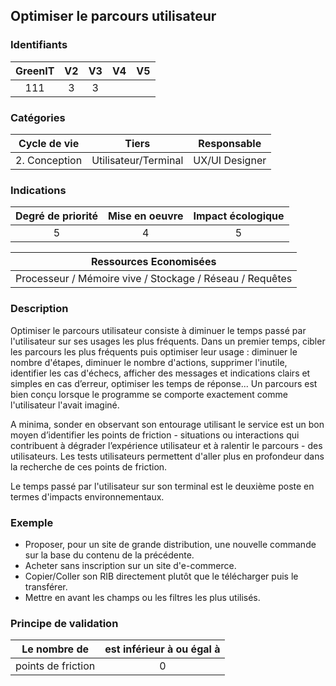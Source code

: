## Optimiser le parcours utilisateur

### Identifiants

| GreenIT | V2  | V3  | V4  | V5  |
| :-----: | :-: | :-: | :-: | :-: |
|   111   |  3  |  3  |     |     |

### Catégories

| Cycle de vie  |        Tiers         |  Responsable   |
| :-----------: | :------------------: | :------------: |
| 2. Conception | Utilisateur/Terminal | UX/UI Designer |

### Indications

| Degré de priorité | Mise en oeuvre | Impact écologique |
| :---------------: | :------------: | :---------------: |
|         5         |       4        |         5         |

|                  Ressources Economisées                  |
| :------------------------------------------------------: |
| Processeur / Mémoire vive / Stockage / Réseau / Requêtes |

### Description

Optimiser le parcours utilisateur consiste à diminuer le temps passé par l'utilisateur sur ses usages les plus fréquents. Dans un premier temps, cibler les parcours les plus fréquents puis optimiser leur usage : diminuer le nombre d'étapes, diminuer le nombre d'actions, supprimer l'inutile, identifier les cas d'échecs, afficher des messages et indications clairs et simples en cas d’erreur, optimiser les temps de réponse... Un parcours est bien conçu lorsque le programme se comporte exactement comme l'utilisateur l'avait imaginé.

A minima, sonder en observant son entourage utilisant le service est un bon moyen d’identifier les points de friction - situations ou interactions qui contribuent à dégrader l’expérience utilisateur et à ralentir le parcours - des utilisateurs. Les tests utilisateurs permettent d'aller plus en profondeur dans la recherche de ces points de friction.

Le temps passé par l'utilisateur sur son terminal est le deuxième poste en termes d'impacts environnementaux.

### Exemple

- Proposer, pour un site de grande distribution, une nouvelle commande sur la base du contenu de la précédente.
- Acheter sans inscription sur un site d'e-commerce.
- Copier/Coller son RIB directement plutôt que le télécharger puis le transférer.
- Mettre en avant les champs ou les filtres les plus utilisés.

### Principe de validation

| Le nombre de       | est inférieur à ou égal à |
| ------------------ | :-----------------------: |
| points de friction |             0             |
